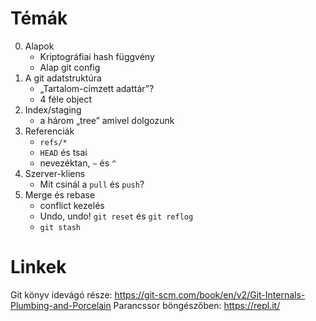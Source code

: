 # Témák

0. Alapok
   - Kriptográfiai hash függvény
   - Alap git config
1. A git adatstruktúra
   - „Tartalom-címzett adattár”?
   - 4 féle object
2. Index/staging
   - a három „tree” amivel dolgozunk
3. Referenciák
   - `refs/*`
   - `HEAD` és tsai
   - nevezéktan, `~` és `^`
4. Szerver-kliens
   - Mit csinál a `pull` és `push`?
5. Merge és rebase
   - conflict kezelés
   - Undo, undo! `git reset` és `git reflog`
   - `git stash`

# Linkek

Git könyv idevágó része: https://git-scm.com/book/en/v2/Git-Internals-Plumbing-and-Porcelain
Parancssor böngészőben: https://repl.it/
